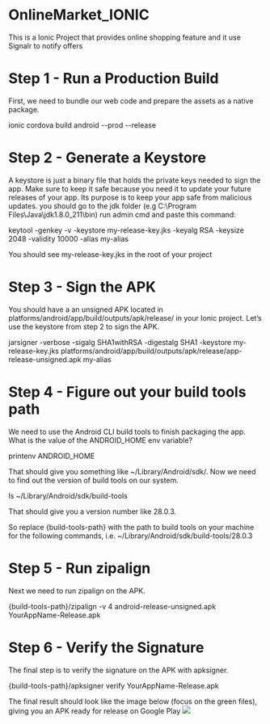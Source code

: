 # OnlineMarket_IONIC
This is a Ionic Project that provides online shopping feature and it use Signalr to notify offers


# Step 1 - Run a Production Build

First, we need to bundle our web code and prepare the assets as a native package.

ionic cordova build android --prod --release

# Step 2 - Generate a Keystore

A keystore is just a binary file that holds the private keys needed to sign the app. Make sure to keep it safe because you need it to update your future releases of your app. Its purpose is to keep your app safe from malicious updates.
you should go to the jdk folder (e.g C:\Program Files\Java\jdk1.8.0_211\bin) run admin cmd and paste this command:

keytool -genkey -v -keystore my-release-key.jks -keyalg RSA -keysize 2048 -validity 10000 -alias my-alias

You should see my-release-key.jks in the root of your project

# Step 3 - Sign the APK

You should have a an unsigned APK located in platforms/android/app/build/outputs/apk/release/ in your Ionic project. Let’s use the keystore from step 2 to sign the APK.

jarsigner -verbose -sigalg SHA1withRSA -digestalg SHA1 -keystore my-release-key.jks platforms/android/app/build/outputs/apk/release/app-release-unsigned.apk my-alias

# Step 4 - Figure out your build tools path

We need to use the Android CLI build tools to finish packaging the app. What is the value of the ANDROID_HOME env variable?

printenv ANDROID_HOME

That should give you something like ~/Library/Android/sdk/. Now we need to find out the version of build tools on our system.

ls ~/Library/Android/sdk/build-tools

That should give you a version number like 28.0.3.

So replace {build-tools-path} with the path to build tools on your machine for the following commands, i.e. ~/Library/Android/sdk/build-tools/28.0.3
# Step 5 - Run zipalign

Next we need to run zipalign on the APK.

{build-tools-path}/zipalign -v 4 android-release-unsigned.apk YourAppName-Release.apk

# Step 6 - Verify the Signature

The final step is to verify the signature on the APK with apksigner.

{build-tools-path}/apksigner verify YourAppName-Release.apk

The final result should look like the image below (focus on the green files), giving you an APK ready for release on Google Play
![](https://angularfirebase.com/images/android-ionic-apk-build.png)


